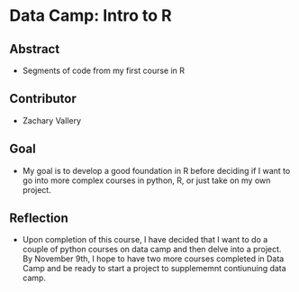 # Data Camp: Intro to R
## Abstract
* Segments of code from my first course in R
## Contributor
* Zachary Vallery
## Goal
* My goal is to develop a good foundation in R before deciding if I want to go into more complex courses in python, R, or just take on my own project.  
## Reflection
* Upon completion of this course, I have decided that I want to do a couple of python courses on data camp and then delve into a project.  By November 9th, I hope to have two more courses completed in Data Camp and be ready to start a project to supplememnt contiunuing data camp.
